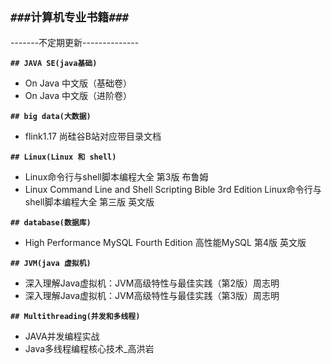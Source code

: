**`###计算机专业书籍###`**  
---------------------------------------------------------------------------------------------------------------------------------------------
-------不定期更新--------------  

**`## JAVA SE(java基础)`**  
* On Java 中文版（基础卷）  
* On Java 中文版（进阶卷）  


**`## big data(大数据)`**    
* flink1.17 尚硅谷B站对应带目录文档     


**`## Linux(Linux 和 shell)`**  
* Linux命令行与shell脚本编程大全 第3版 布鲁姆       
* Linux Command Line and Shell Scripting Bible 3rd Edition   Linux命令行与shell脚本编程大全 第三版 英文版  


**`## database(数据库)`**  
* High Performance MySQL Fourth Edition  高性能MySQL 第4版 英文版  


**`## JVM(java 虚拟机)`**  
* 深入理解Java虚拟机：JVM高级特性与最佳实践（第2版）周志明    
* 深入理解Java虚拟机：JVM高级特性与最佳实践（第3版）周志明   


**`## Multithreading(并发和多线程)`**   
* JAVA并发编程实战  
* Java多线程编程核心技术_高洪岩   
